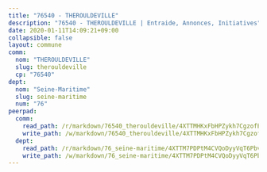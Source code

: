 ```yaml
---
title: "76540 - THEROULDEVILLE"
description: "76540 - THEROULDEVILLE | Entraide, Annonces, Initiatives"
date: 2020-01-11T14:09:21+09:00
collapsible: false
layout: commune
comm:
  nom: "THEROULDEVILLE"
  slug: therouldeville
  cp: "76540"
dept:
  nom: "Seine-Maritime"
  slug: seine-maritime
  num: "76"
peerpad:
  comm:
    read_path: /r/markdown/76540_therouldeville/4XTTMHKxFbHPZykh7CgzofERDPZ4Fam1hVa3JjBRDK5Ly3Ci6
    write_path: /w/markdown/76540_therouldeville/4XTTMHKxFbHPZykh7CgzofERDPZ4Fam1hVa3JjBRDK5Ly3Ci6-K3TgUntXWAeja4Wjgm4emQaVuu1SaNXcp5W4rbW2kfeVvKtHjUf6uyKm7emqQXzvRdM3dPYHpCtGqpyKodUYa3iwFz2HaidCgpZ8LHcnsXq9JYqinzsw5fPF7CGGiaMQy2dX4Zuk
  dept:
    read_path: /r/markdown/76_seine-maritime/4XTTM7PDPtM4CVQoDyyVqT6Pbvj1SVtndpXJdTDsc7xwdMTdt
    write_path: /w/markdown/76_seine-maritime/4XTTM7PDPtM4CVQoDyyVqT6Pbvj1SVtndpXJdTDsc7xwdMTdt-K3TgUmo7Qwp8ZQz8qKFjC8WCY27ypEpX2c8BXeSV9rrPY1zRZn2SrYwkBXF8VnHkcepiXsccFfKHYuT2JNgSMXxLRaUGRu6o5B3BB15nZxEho97cTz3yC4eRTX4hZM1hcyAZrn8r
---
```



